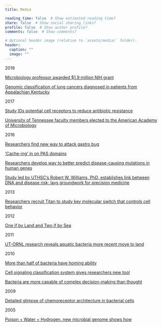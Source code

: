 ```yaml
---
title: Media

reading_time: false  # Show estimated reading time?
share: false  # Show social sharing links?
profile: false  # Show author profile?
comments: false  # Show comments?

# Optional header image (relative to `assets/media/` folder).
header:
  caption: ""
  image: ""
---
```


2019

[Microbiology professor awarded $1.9 million NIH grant](https://artsandsciences.osu.edu/news/microbiology-professor-awarded-19-million-nih-grant?utm_source=College+of+Arts+and+Sciences&utm_campaign=9f74893a98-EMAIL_CAMPAIGN_2019_04_05_05_38_COPY_01&utm_medium=email&utm_term=0_112a361dc0-9f74893a98-323349749)

[Genomic classification of lung cancers diagnosed in patients from Appalachian Kentucky](http://ascopost.com/News/59714?email=f52c765713188a4fd5091ca3513e8ee9876f4fd173ef6ed078bb565726ba3c24&utm_medium=Email&utm_campaign=TAP%20EN)

2017

[Study IDs potential cell receptors to reduce antibiotic resistance](http://tntoday.utk.edu/2017/11/16/study-ids-potential-cell-receptors-reduce-antibiotic-resistance/)

[University of Tennessee faculty members elected to the American Academy of Microbiology](http://tntoday.utk.edu/2017/03/23/faculty-members-elected-american-academy-microbiology/)

2016

[Researchers find new way to attack gastro bug](https://app.secure.griffith.edu.au/news/2016/10/21/researchers-find-new-way-to-attack-gastro-bug/)

[‘Cache-ing’ in on PAS domains](http://www.nature.com/nrmicro/journal/v14/n6/full/nrmicro.2016.67.html)

[Researchers develop way to better predict disease-causing mutations in human genes](http://tntoday.utk.edu/2016/02/18/researchers-develop-predict-diseasecausing-mutations-human-genes/)

[Study led by UTHSC’s Robert W. Williams, PhD, establishes link between DNA and disease risk; lays groundwork for precision medicine](http://news.uthsc.edu/study-led-by-uthscs-robert-w-williams-phd-establishes-link-between-dna-and-disease-risk-lays-groundwork-for-precision-medicine/)

2013

[Researchers recruit Titan to study key molecular switch that controls cell behavior](https://www.olcf.ornl.gov/2013/12/13/researchers-recruit-titan-to-study-key-molecular-switch-that-controls-cell-behavior/)

2012

[One if by Land and Two if by Sea](http://schaechter.asmblog.org/schaechter/2012/02/one-if-by-land-and-two-if-by-sea.html)

2011

[UT-ORNL research reveals aquatic bacteria more recent move to land](http://www.eurekalert.org/pub_releases/2011-12/uota-urr122011.php)

2010

[More than half of bacteria have homing ability](http://news.sciencemag.org/biology/2010/06/more-half-bacteria-have-homing-ability)

[Cell signaling classification system gives researchers new tool](https://www.ornl.gov/news/cell-signaling-classification-system-gives-researchers-new-tool)

[Bacteria are more capable of complex decision-making than thought](http://tntoday.utk.edu/2010/01/14/new-research-understand-bacterias-thinking/)

2009

[Detailed glimpse of chemoreceptor architecture in bacterial cells](http://www.caltech.edu/news/caltech-scientists-get-detailed-glimpse-chemoreceptor-architecture-bacterial-cells-1564)

2005

[Poison + Water = Hydrogen. new microbial genome shows how](https://www.sciencedaily.com/releases/2005/12/051204103616.htm)